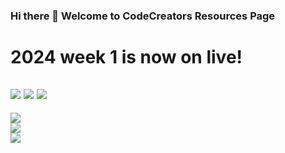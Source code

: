 ### Hi there 👋 Welcome to CodeCreators Resources Page

# 2024 week 1 is now on live!
[![](https://img.shields.io/badge/Sign_up-A560E8?style=for-the-badge&logo=web&logoColor=white)](https://github.com/ccsheff24) [![](https://img.shields.io/badge/Learn_more-7AC70C?style=for-the-badge&logo=web&logoColor=white)](https://github.com/ccsheff24) [![](https://img.shields.io/badge/linkedin-1CB0F6?style=for-the-badge&logo=linkedin&logoColor=white)](https://www.linkedin.com/school/ccsheff)<br>
---

[![](https://img.shields.io/badge/2024_course_resource-FFFFFF?style=for-the-badge&logo=website&logoColor=white)](https://github.com/ccsheff24)<br>
[![](https://img.shields.io/badge/2023_course_resource-FFFFFF?style=for-the-badge&logo=website&logoColor=white)](https://github.com/EnactusSheffieldCodeCreators)<br>
[![](https://img.shields.io/badge/2022_course_resource-FFFFFF?style=for-the-badge&logo=website&logoColor=white)](https://github.com/rafacavagnoli/CodeCreators)<br>

<!--
**ccsheff/ccsheff** is a ✨ _special_ ✨ repository because its `README.md` (this file) appears on your GitHub profile.

Here are some ideas to get you started:

- 🔭 I’m currently working on ...
- 🌱 I’m currently learning ...
- 👯 I’m looking to collaborate on ...
- 🤔 I’m looking for help with ...
- 💬 Ask me about ...
- 📫 How to reach me: ...
- 😄 Pronouns: ...
- ⚡ Fun fact: ...
-->
